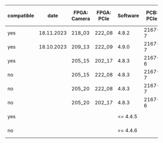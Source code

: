 | compatible	| date | FPGA: Camera	| FPGA: PCIe	| Software	| PCB: PCIe	| PCB: Cam-Fibre	| PCB: Cam-ADC	| OS		| Qt	|
|---		|---	|---		|---		|---		|---		|---			|---		|---		|---	|
| yes		| 18.11.2023 | 218_03	| 222_08	| 4.8.2		| 2167-7	| 2204-7	| 2215-3/5	| 	| 	|
| yes		| 18.10.2023 | 209_13	| 222_09	| 4.9.0		| 2167-7	| 2204-6	| 2189-11	| Windows 10	| 6.5.1	|
| yes		| | 205_15	| 202_17	| 4.8.3		| 2167-6	| 			| 2207-5	| Windows 10	| 6.5.1	|
| no		| | 205_15	| 222_08	| 4.8.3		| 2167-7	| 			| 2207-5	| Windows 10	| 6.5.1	|
| no		| | 205_20	| 222_08	| 4.8.3		| 2167-7	| 			| 2207-5	| Windows 10	| 6.5.1	|
| no		| | 205_20	| 202_17	| 4.8.3		| 2167-6	| 			| 2207-5	| Windows 10	| 6.5.1	|
| yes		| |		|		| <= 4.4.5	|		| 			|		| Windows 7	| 5.15	|
| no		| |		|		| >= 4.4.6	|		| 			|		| Windows 7	| >=6	|
